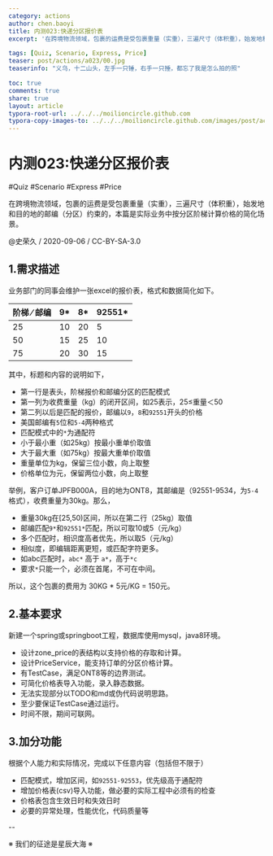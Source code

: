 ```yaml
---
category: actions
author: chen.baoyi
title: 内测023:快递分区报价表
excerpt: '在跨境物流领域，包裹的运费是受包裹重量（实重），三遍尺寸（体积重），始发地和目的地的邮编（分区）约束的，本篇是实际业务中按分区阶梯计算价格的简化场景。'

tags: [Quiz, Scenario, Express, Price]
teaser: post/actions/a023/00.jpg
teaserinfo: "义乌，十二山头，左手一只锤，右手一只捶，都忘了我是怎么拍的照"

toc: true
comments: true
share: true
layout: article
typora-root-url: ../../../moilioncircle.github.com
typora-copy-images-to: ../../../moilioncircle.github.com/images/post/actions/a023/
---
```


# 内测023:快递分区报价表

#Quiz #Scenario #Express #Price

在跨境物流领域，包裹的运费是受包裹重量（实重），三遍尺寸（体积重），始发地和目的地的邮编（分区）约束的，本篇是实际业务中按分区阶梯计算价格的简化场景。

@史荣久 / 2020-09-06 / CC-BY-SA-3.0  

## 1.需求描述

业务部门的同事会维护一张excel的报价表，格式和数据简化如下。

| 阶梯 ⁄ 邮编 | 9*   | 8*   | 92551* |
| ----------- | ---- | ---- | ------ |
| 25          | 10   | 20   | 5      |
| 50          | 15   | 25   | 10     |
| 75          | 20   | 30   | 15     |

其中，标题和内容的说明如下，

* 第一行是表头，阶梯报价和邮编分区的匹配模式
* 第一列为收费重量（kg）的闭开区间，如25表示，25≤重量＜50
* 第二列以后是匹配的报价，邮编以`9`，`8`和`92551`开头的价格
* 美国邮编有`5`位和`5-4`两种格式
* 匹配模式中的`*`为通配符
* 小于最小重（如25kg）按最小重单价取值
* 大于最大重（如75kg）按最大重单价取值
* 重量单位为kg，保留三位小数，向上取整
* 价格单位为元，保留两位小数，向上取整

举例，客户订单JPFB000A，目的地为ONT8，其邮编是（92551-9534，为`5-4`格式），收费重量为30kg。那么，

* 重量30kg在[25,50)区间，所以在第二行（25kg）取值
* 邮编匹配`9*`和`92551*`匹配，所以可取10或5（元/kg）
* 多个匹配时，相识度高者优先，所以取5（元/kg）
* 相似度，即编辑距离更短，或匹配字符更多。
* 如abc匹配时，`abc*` 高于 `a*`，高于`*c`
* 要求`*`只能一个，必须在首尾，不可在中间。

所以，这个包裹的费用为 30KG * 5元/KG = 150元。

## 2.基本要求

新建一个spring或springboot工程，数据库使用mysql，java8环境。

* 设计zone_price的表结构以支持价格的存取和计算。
* 设计PriceService，能支持订单的分区价格计算。
* 有TestCase，满足ONT8等的边界测试。
* 可简化价格表导入功能，录入静态数据。
* 无法实现部分以TODO和md或伪代码说明思路。
* 至少要保证TestCase通过运行。
* 时间不限，期间可联网。

## 3.加分功能

根据个人能力和实际情况，完成以下任意内容（包括但不限于）

* 匹配模式，增加区间，如`92551-92553`，优先级高于通配符
* 增加价格表(csv)导入功能，做必要的实际工程中必须有的检查
* 价格表包含生效日时和失效日时
* 必要的异常处理，性能优化，代码质量等



--

※ 我们的征途是星辰大海 ※

